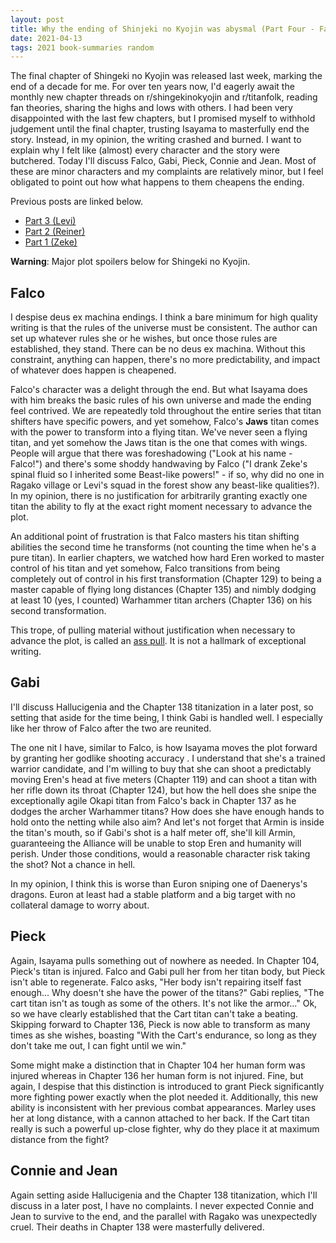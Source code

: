```yaml
---
layout: post
title: Why the ending of Shinjeki no Kyojin was abysmal (Part Four - Falco, Gabi, Pieck, Connie, Jean)
date: 2021-04-13
tags: 2021 book-summaries random
---
```


The final chapter of Shingeki no Kyojin was released last week, marking the end of a decade
for me. 
For over ten years now, I'd eagerly await the monthly new chapter threads on 
r/shingekinokyojin and r/titanfolk, reading fan theories, sharing the highs and lows with others. I had been very
disappointed with the last few chapters, but I promised myself to withhold judgement until
the final chapter, trusting Isayama to masterfully end the story. Instead, in my opinion,
the writing crashed and burned. I want to explain why I felt like (almost) every character
 and the story were butchered. Today I'll discuss Falco, Gabi, Pieck, Connie and Jean.
Most of these are minor characters and my complaints are relatively minor, but I feel 
obligated to point out how what happens to them cheapens the ending.

Previous posts are linked below.

- [Part 3 (Levi)](2021-04-07-shingeki-no-kyojin-part-3.md)
- [Part 2 (Reiner)](2021-04-07-shingeki-no-kyojin-part-2.md)
- [Part 1 (Zeke)](2021-04-07-shingeki-no-kyojin-part-1.md)

__Warning__: Major plot spoilers below for Shingeki no Kyojin.

## Falco

I despise deus ex machina endings. I think a bare minimum for high quality writing
is that the rules of the universe must be consistent. The author can set up whatever 
rules she or he wishes, but once those rules are established, they stand. There can
be no deus ex machina. Without this constraint, anything can happen, there's no more
predictability, and impact of whatever does happen is cheapened.

Falco's character was a delight through the end. But what Isayama does with him breaks
the basic rules of his own universe and made the ending feel contrived. We are repeatedly 
told throughout the entire series that titan shifters
have specific powers, and yet somehow, Falco's __Jaws__ titan comes with the power to 
transform into a flying titan. We've never seen a flying titan, and
yet somehow the Jaws titan is the one that comes with wings. People will argue that
there was foreshadowing ("Look at his name - Falco!") and there's some shoddy handwaving
by Falco ("I drank Zeke's spinal fluid so I inherited some Beast-like powers!" - if so,
why did no one in Ragako village or Levi's squad in the forest show any beast-like qualities?).
In my opinion, there is no justification for arbitrarily granting exactly one titan the ability to
fly at the exact right moment necessary to advance the plot.

An additional point of frustration is that Falco masters his titan shifting abilities 
the second time he transforms (not counting the time when he's a pure titan). 
In earlier chapters, we watched how hard Eren worked to master control of his titan and 
yet somehow, Falco transitions from being
completely out of control in his first transformation (Chapter 129) to being a master
capable of flying long distances (Chapter 135) and nimbly dodging at least 10
(yes, I counted) Warhammer titan archers (Chapter 136) on his second transformation. 


This trope, of pulling material without justification when necessary to
advance the plot, is called an [ass pull](https://tvtropes.org/pmwiki/pmwiki.php/Main/AssPull).
It is not a hallmark of exceptional writing.

## Gabi

I'll discuss Hallucigenia and the Chapter 138 titanization in a later post, so 
setting that aside for the time being, I think Gabi is handled well. I especially
like her throw of Falco after the two are reunited.

The one nit I have, similar to Falco, is how Isayama moves the plot forward by granting
her godlike shooting accuracy . I understand that she's a trained warrior candidate, and
I'm willing to buy that she can shoot a predictably moving Eren's head at five meters
(Chapter 119) and can shoot a titan with her rifle down its throat
(Chapter 124), but how the hell does she snipe the exceptionally agile Okapi 
titan from Falco's back in Chapter 137 as he dodges the archer Warhammer titans? 
How does she have enough hands to hold onto
the netting while also aim? And let's not forget that Armin is inside the titan's mouth,
so if Gabi's shot is a half meter off, she'll kill Armin, guaranteeing
the Alliance will be unable to stop Eren and humanity will perish. Under those conditions,
would a reasonable character risk taking the shot? Not a chance in hell.

In my opinion, I think this is worse than Euron sniping one of Daenerys's dragons. 
Euron at least had a stable platform and a big target with no collateral damage to 
worry about.


## Pieck

Again, Isayama pulls something out of nowhere as needed. In Chapter 104, Pieck's titan
is injured. 
Falco and Gabi pull her from her titan body, but Pieck isn't able to regenerate. Falco 
asks, "Her body isn't repairing itself fast enough... Why doesn't she have the power
of the titans?" Gabi replies, "The cart titan isn't as tough as some of the others. 
It's not like the armor..." Ok, so we have clearly established that the Cart titan 
can't take a beating.
Skipping forward to Chapter 136, Pieck is now able to transform as many times as she
wishes, boasting "With the Cart's endurance, so long as they don't take me out, I 
can fight until we win."

Some might make a distinction that in Chapter 104 her human form was injured whereas
in Chapter 136 her human form is not injured. Fine, but again, I despise that this
distinction is introduced to grant Pieck significantly more fighting power
exactly when the plot needed it. Additionally, this new ability is inconsistent with
her previous combat appearances. Marley uses her at long distance, with a cannon attached
to her back. If the Cart titan really is such a powerful up-close fighter, why do they
place it at maximum distance from the fight?


## Connie and Jean

Again setting aside Hallucigenia and the Chapter 138 titanization, which I'll discuss
in a later post, I have no complaints. I never expected Connie and Jean to survive to 
the end, and the parallel with Ragako was unexpectedly cruel. Their deaths in Chapter
138 were masterfully delivered.
